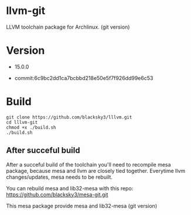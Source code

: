 # llvm-git

LLVM toolchain package for Archlinux. (git version)

# Version

- 15.0.0

- commit:6c9bc2dd1ca7bcbbd218e50e5f7f926dd99e6c53

# Build

    git clone https://github.com/blacksky3/lllvm.git
    cd lllvm-git
    chmod +x ./build.sh
    ./build.sh
    
## After succeful build

After a succeful build of the toolchain you'll need to recompile mesa package, because mesa and llvm are closely tied together. Everytime llvm changes/updates, mesa needs to be rebuilt.

You can rebuild mesa and lib32-mesa with this repo: https://github.com/blacksky3/mesa-git.git

This mesa package provide mesa and lib32-mesa (git version)
